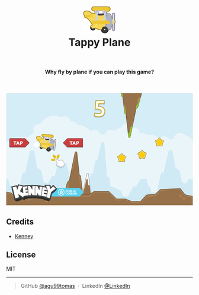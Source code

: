 
<h1 align="center">
    <br>
    <img src="resources\planeYellow1.png" alt="Tappy Plane Logo">
  <br>
  Tappy Plane
  <br>
  <br>
</h1>

<h4 align="center">Why fly by plane if you can play this game?</h4>
<br>  

<p align="center">
  <img src="sample.png" alt="Tappy Plane Photo">
</p>


## Credits

- [Kenney](www.kenney.nl)

## License

MIT

---

> GitHub [@agu99tomas](https://github.com/agu99tomas) &nbsp;&middot;&nbsp;
> LinkedIn [@LinkedIn](https://linkedin.com/in/tomás-agú-427632209)
